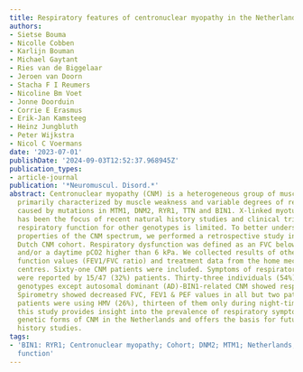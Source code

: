 ```yaml
---
title: Respiratory features of centronuclear myopathy in the Netherlands
authors:
- Sietse Bouma
- Nicolle Cobben
- Karlijn Bouman
- Michael Gaytant
- Ries van de Biggelaar
- Jeroen van Doorn
- Stacha F I Reumers
- Nicoline Bm Voet
- Jonne Doorduin
- Corrie E Erasmus
- Erik-Jan Kamsteeg
- Heinz Jungbluth
- Peter Wijkstra
- Nicol C Voermans
date: '2023-07-01'
publishDate: '2024-09-03T12:52:37.968945Z'
publication_types:
- article-journal
publication: '*Neuromuscul. Disord.*'
abstract: Centronuclear myopathy (CNM) is a heterogeneous group of muscle disorders
  primarily characterized by muscle weakness and variable degrees of respiratory dysfunction
  caused by mutations in MTM1, DNM2, RYR1, TTN and BIN1. X-linked myotubular myopathy
  has been the focus of recent natural history studies and clinical trials. Data on
  respiratory function for other genotypes is limited. To better understand the respiratory
  properties of the CNM spectrum, we performed a retrospective study in a non-selective
  Dutch CNM cohort. Respiratory dysfunction was defined as an FVC below 70% of predicted
  and/or a daytime pCO2 higher than 6 kPa. We collected results of other pulmonary
  function values (FEV1/FVC ratio) and treatment data from the home mechanical ventilation
  centres. Sixty-one CNM patients were included. Symptoms of respiratory weakness
  were reported by 15/47 (32%) patients. Thirty-three individuals (54%) with different
  genotypes except autosomal dominant (AD)-BIN1-related CNM showed respiratory dysfunction.
  Spirometry showed decreased FVC, FEV1 & PEF values in all but two patients. Sixteen
  patients were using HMV (26%), thirteen of them only during night-time. In conclusion,
  this study provides insight into the prevalence of respiratory symptoms in four
  genetic forms of CNM in the Netherlands and offers the basis for future natural
  history studies.
tags:
- 'BIN1: RYR1; Centronuclear myopathy; Cohort; DNM2; MTM1; Netherlands; Respiratory
  function'
---
```

